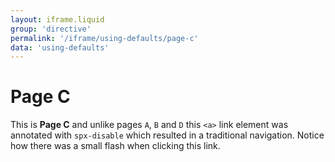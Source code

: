 ```yaml
---
layout: iframe.liquid
group: 'directive'
permalink: '/iframe/using-defaults/page-c'
data: 'using-defaults'
---
```


# Page C

This is **Page C** and unlike pages `A`, `B` and `D` this `<a>` link element was annotated with `spx-disable` which resulted in a traditional navigation. Notice how there was a small flash when clicking this link.
